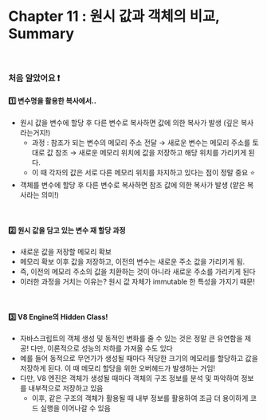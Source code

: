 # Chapter 11 : 원시 값과 객체의 비교, Summary

<br>

### 처음 알았어요 ❗️
#### 1️⃣ 변수명을 활용한 복사에서..
- 원시 값을 변수에 할당 후 다른 변수로 복사하면 값에 의한 복사가 발생 (깊은 복사라는거지!)
    - 과정 : 참조가 되는 변수의 메모리 주소 전달 → 새로운 변수는 메모리 주소를 토대로 값 참조 → 새로운 메모리 위치에 값을 저장하고 해당 위치를 가리키게 된다.
    - 이 때 각자의 값은 서로 다른 메모리 위치를 차지하고 있다는 점이 정말 중요 ⭐️
- 객체를 변수에 할당 후 다른 변수로 복사하면 참조 값에 의한 복사가 발생 (얕은 복사라는 의미!)

<br>

#### 2️⃣ 원시 값을 담고 있는 변수 재 할당 과정
- 새로운 값을 저장할 메모리 확보
- 메모리 확보 이후 값을 저장하고, 이전의 변수는 새로운 주소 값을 가리키게 됨.
- 즉, 이전의 메모리 주소의 값을 치환하는 것이 아니라 새로운 주소를 가리키게 된다
- 이러한 과정을 거치는 이유는? 원시 값 자체가 immutable 한 특성을 가지기 때문!

<br>

#### 3️⃣ V8 Engine의 Hidden Class!
- 자바스크립트의 객체 생성 및 동적인 변화를 줄 수 있는 것은 정말 큰 유연함을 제공! 다만, 이론적으로 성능의 저하를 가져올 수도 있다
- 예를 들어 동적으로 무언가가 생성될 때마다 적당한 크기의 메모리를 할당하고 값을 저장하게 된다. 이 때 메모리 할당을 위한 오버헤드가 발생하는 거임!
- 다만, V8 엔진은 객체가 생성될 때마다 객체의 구조 정보를 분석 및 파악하여 정보를 내부적으로 저장하고 있음
    - 이후, 같은 구조의 객체가 활용될 때 내부 정보를 활용하여 조금 더 용이하게 코드 실행을 이어나갈 수 있음